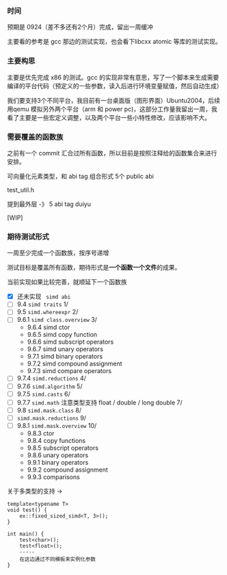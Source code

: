 ### 时间

预期是 0924（差不多还有2个月）完成，留出一周缓冲

主要看的参考是 gcc 那边的测试实现，也会看下libcxx atomic 等库的测试实现。

### 主要构思

主要是优先完成 x86 的测试。gcc 的实现非常有意思，写了一个脚本来生成需要编译的平台代码（预定义的一些参数，读入后进行环境变量赋值，然后自动生成）



我们要支持3个不同平台，我目前有一台桌面版（图形界面）Ubuntu2004，后续用qemu 模拟另外两个平台（arm 和 power pc)，这部分工作量我留出一周，我看了主要是一些宏定义调整，以及两个平台一些小特性修改，应该影响不大。



### 需要覆盖的函数族

之前有一个 commit 汇合过所有函数，所以目前是按照注释给的函数集合来进行安排。





可向量化元素类型，和 abi tag 组合形式 5个 public abi 

test_util.h

提到最外层 -》 5   abi tag   duiyu 

[WIP]

### 期待测试形式

一周至少完成一个函数族，按序号递增

测试目标是覆盖所有函数，期待形式是**一个函数一个文件**的成果。

当前实现如果比较完善，就顺延下一个函数族

- [x] 还未实现 ``` simd abi```
- [ ] 9.4 ```simd traits```       1/   
- [ ] 9.5 ```simd.whereexpr``` 2/
- [ ] 9.6.1 ```simd class.overview``` 3/
  - 9.6.4 simd ctor
  - 9.6.5 simd copy function
  - 9.6.6 simd subscript operators
  - 9.6.7 simd unary operators
  - 9.7.1 simd binary operators
  - 9.7.2 simd compound assignment
  - 9.7.3 simd compare operators
- [ ] 9.7.4 ```simd.reductions``` 4/
- [ ] 9.7.6 ```simd.algorithm``` 5/
- [ ] 9.7.5 ```simd.casts```  6/ 
- [ ] 9.7.7 ```simd.math```  注意类型支持 float / double / long double 7/
- [ ] 9.8 ```simd.mask.class``` 8/
- [ ] ```simd.mask.reductions``` 9/
- [ ] 9.8.1 ```simd.mask.overview``` 10/
  - 9.8.3 ctor
  - 9.8.4 copy functions
  - 9.8.5 subscript operators
  - 9.8.6 unary operators
  - 9.9.1 binary operators
  - 9.9.2 compound assignment
  - 9.9.3 comparisons



关于多类型的支持 -> 

```
template<typename T>
void test() {
	ex::fixed_sized_simd<T, 3>();
}

int main() {
	test<char>();
	test<float>();
	-----
	在这边通过不同模板来实例化参数
}
```

